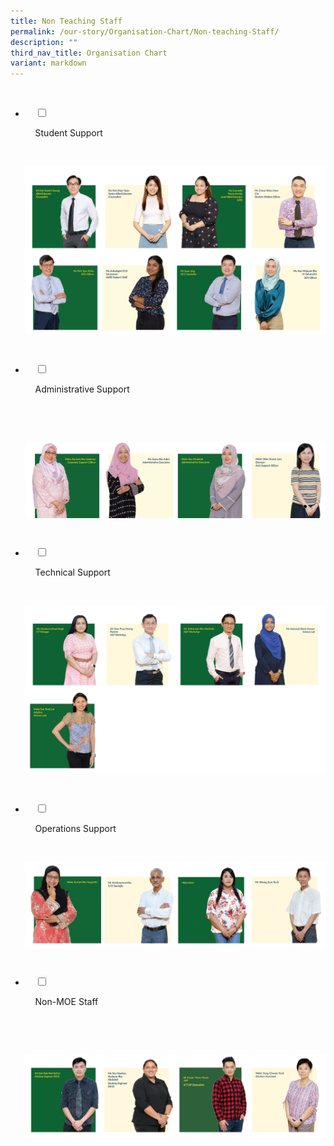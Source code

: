 ```yaml
---
title: Non Teaching Staff
permalink: /our-story/Organisation-Chart/Non-teaching-Staff/
description: ""
third_nav_title: Organisation Chart
variant: markdown
---
```

<ul class="jekyllcodex_accordion">

&nbsp;&nbsp;<li>

&nbsp;&nbsp;&nbsp;&nbsp;<input type="checkbox" id="accordion1">

&nbsp;&nbsp;&nbsp;&nbsp;<label for="accordion1">Student&nbsp;Support</label>

&nbsp;&nbsp;&nbsp;&nbsp;<div>

<p>   
<img src="/images/Our%20Story/Organisation%20Chart/Non%20Teaching%20Staff/Student%20Support/Non_Teaching_R19a.png">
</p>

&nbsp;&nbsp;&nbsp;&nbsp;</div>

</li>
<li>

&nbsp;&nbsp;&nbsp;&nbsp;<input type="checkbox" id="accordion2">

&nbsp;&nbsp;&nbsp;&nbsp;<label for="accordion2">Administrative&nbsp;Support</label>

&nbsp;&nbsp;&nbsp;&nbsp;<div>

&nbsp;&nbsp;&nbsp;&nbsp;&nbsp;&nbsp;<p> <img src="/images/Our%20Story/Organisation%20Chart/Non%20Teaching%20Staff/Administrative%20Support/Non_Teaching_R20a.png">
</p>

&nbsp;&nbsp;&nbsp;&nbsp;</div>

</li>
	
<li>

&nbsp;&nbsp;&nbsp;&nbsp;<input type="checkbox" id="accordion3">

&nbsp;&nbsp;&nbsp;&nbsp;<label for="accordion3">Technical&nbsp;Support</label>

&nbsp;&nbsp;&nbsp;&nbsp;<div>

<p> 
<img src="/images/Our%20Story/Organisation%20Chart/Non%20Teaching%20Staff/Technical%20Support/Non_Teaching_R21.png">
			</p>

&nbsp;&nbsp;&nbsp;&nbsp;</div>

</li>
	
<li>

&nbsp;&nbsp;&nbsp;&nbsp;<input type="checkbox" id="accordion4">

&nbsp;&nbsp;&nbsp;&nbsp;<label for="accordion4">Operations&nbsp;Support</label>

&nbsp;&nbsp;&nbsp;&nbsp;<div>

<p> 
	<img src="/images/Our%20Story/Organisation%20Chart/Non%20Teaching%20Staff/Operations%20Support/Non_Teaching_R22.png"> 
			</p>

&nbsp;&nbsp;</div>

</li>
	
<li>

&nbsp;&nbsp;&nbsp;&nbsp;<input type="checkbox" id="accordion5">

&nbsp;&nbsp;&nbsp;&nbsp;<label for="accordion5">Non-MOE&nbsp;Staff</label>

&nbsp;&nbsp;&nbsp;&nbsp;<div>

&nbsp;&nbsp;&nbsp;&nbsp;&nbsp;&nbsp;	<p> <img src="/images/Our%20Story/Organisation%20Chart/Non%20Teaching%20Staff/Non%20MOE%20Staff/Non_MOE_R23.png">
</p>

&nbsp;&nbsp;&nbsp;&nbsp;</div>

</li>
	
	

	
</ul>

<style>	
	img {
		font-style: italic;
		max-width: 100%;
		height: auto;
		vertical-align: middle;
		background-repeat: no- repeat;
		background-size: cover;
	}
</style>